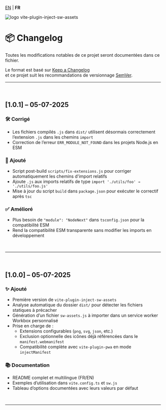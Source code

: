 [EN](../CHANGELOG.md) | **FR**

<div>
  <img src="https://browserux.com/img/logos/logo-browserux-inject-sw-assets-300.png" alt="logo vite-plugin-inject-sw-assets"/>
</div>

# 📦 Changelog

Toutes les modifications notables de ce projet seront documentées dans ce fichier.

Le format est basé sur [Keep a Changelog](https://keepachangelog.com/fr/1.0.0/)  
et ce projet suit les recommandations de versionnage [SemVer](https://semver.org/lang/fr/).

---

<br>

## [1.0.1] – 05-07-2025

### 🛠️ Corrigé

- Les fichiers compilés `.js` dans `dist/` utilisent désormais correctement l’extension `.js` dans les chemins `import`
- Correction de l’erreur `ERR_MODULE_NOT_FOUND` dans les projets Node.js en ESM

### 🔧 Ajouté

- Script post-build `scripts/fix-extensions.js` pour corriger automatiquement les chemins d'import relatifs
- Ajoute `.js` aux imports relatifs de type `import './utils/foo' → './utils/foo.js'`
- Mise à jour du script `build` dans `package.json` pour exécuter le correctif après `tsc`

### ✅ Amélioré

- Plus besoin de `"module": "NodeNext"` dans `tsconfig.json` pour la compatibilité ESM
- Rend la compatibilité ESM transparente sans modifier les imports en développement

<br>

---

<br>

## [1.0.0] – 05-07-2025

### ✨ Ajouté

- Première version de `vite-plugin-inject-sw-assets`
- Analyse automatique du dossier `dist/` pour détecter les fichiers statiques à précacher
- Génération d’un fichier `sw-assets.js` à importer dans un service worker Workbox personnalisé
- Prise en charge de :
  - Extensions configurables (`png`, `svg`, `json`, etc.)
  - Exclusion optionnelle des icônes déjà référencées dans le `manifest.webmanifest`
  - Compatibilité complète avec `vite-plugin-pwa` en mode `injectManifest`

### 📚 Documentation

- README complet et multilingue (FR/EN)
- Exemples d’utilisation dans `vite.config.ts` et `sw.js`
- Tableau d’options documentées avec leurs valeurs par défaut
  
<br>

---